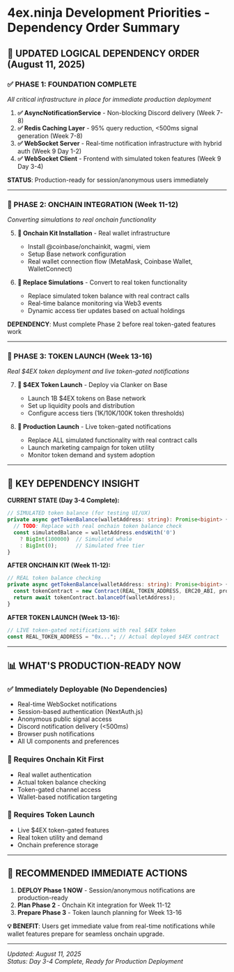# 4ex.ninja Development Priorities - Dependency Order Summary

## 🎯 UPDATED LOGICAL DEPENDENCY ORDER (August 11, 2025)

### **✅ PHASE 1: FOUNDATION COMPLETE** 
*All critical infrastructure in place for immediate production deployment*

1. **✅ AsyncNotificationService** - Non-blocking Discord delivery (Week 7-8)
2. **✅ Redis Caching Layer** - 95% query reduction, <500ms signal generation (Week 7-8)  
3. **✅ WebSocket Server** - Real-time notification infrastructure with hybrid auth (Week 9 Day 1-2)
4. **✅ WebSocket Client** - Frontend with simulated token features (Week 9 Day 3-4)

**STATUS**: Production-ready for session/anonymous users immediately

---

### **🔄 PHASE 2: ONCHAIN INTEGRATION** (Week 11-12)
*Converting simulations to real onchain functionality*

5. **📅 Onchain Kit Installation** - Real wallet infrastructure
   - Install @coinbase/onchainkit, wagmi, viem
   - Setup Base network configuration  
   - Real wallet connection flow (MetaMask, Coinbase Wallet, WalletConnect)

6. **📅 Replace Simulations** - Convert to real token functionality
   - Replace simulated token balance with real contract calls
   - Real-time balance monitoring via Web3 events
   - Dynamic access tier updates based on actual holdings

**DEPENDENCY**: Must complete Phase 2 before real token-gated features work

---

### **🚀 PHASE 3: TOKEN LAUNCH** (Week 13-16)
*Real $4EX token deployment and live token-gated notifications*

7. **📅 $4EX Token Launch** - Deploy via Clanker on Base
   - Launch 1B $4EX tokens on Base network
   - Set up liquidity pools and distribution
   - Configure access tiers (1K/10K/100K token thresholds)

8. **📅 Production Launch** - Live token-gated notifications
   - Replace ALL simulated functionality with real contract calls
   - Launch marketing campaign for token utility
   - Monitor token demand and system adoption

---

## 🚨 **KEY DEPENDENCY INSIGHT**

**CURRENT STATE (Day 3-4 Complete):**
```typescript
// SIMULATED token balance (for testing UI/UX)
private async getTokenBalance(walletAddress: string): Promise<bigint> {
  // TODO: Replace with real onchain token balance check
  const simulatedBalance = walletAddress.endsWith('0') 
    ? BigInt(100000)  // Simulated whale
    : BigInt(0);      // Simulated free tier
}
```

**AFTER ONCHAIN KIT (Week 11-12):**
```typescript
// REAL token balance checking
private async getTokenBalance(walletAddress: string): Promise<bigint> {
  const tokenContract = new Contract(REAL_TOKEN_ADDRESS, ERC20_ABI, provider);
  return await tokenContract.balanceOf(walletAddress);
}
```

**AFTER TOKEN LAUNCH (Week 13-16):**
```typescript
// LIVE token-gated notifications with real $4EX token
const REAL_TOKEN_ADDRESS = "0x..."; // Actual deployed $4EX contract
```

---

## 📊 **WHAT'S PRODUCTION-READY NOW**

### ✅ **Immediately Deployable (No Dependencies)**
- Real-time WebSocket notifications
- Session-based authentication (NextAuth.js)
- Anonymous public signal access
- Discord notification delivery (<500ms)
- Browser push notifications
- All UI components and preferences

### 🔄 **Requires Onchain Kit First**
- Real wallet authentication
- Actual token balance checking  
- Token-gated channel access
- Wallet-based notification targeting

### 🚀 **Requires Token Launch**
- Live $4EX token-gated features
- Real token utility and demand
- Onchain preference storage

---

## 🎯 **RECOMMENDED IMMEDIATE ACTIONS**

1. **DEPLOY Phase 1 NOW** - Session/anonymous notifications are production-ready
2. **Plan Phase 2** - Onchain Kit integration for Week 11-12
3. **Prepare Phase 3** - Token launch planning for Week 13-16

**💡 BENEFIT**: Users get immediate value from real-time notifications while wallet features prepare for seamless onchain upgrade.

---

*Updated: August 11, 2025*  
*Status: Day 3-4 Complete, Ready for Production Deployment*
